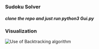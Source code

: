 ### Sudoku Solver

##### clone the repo and just run python3 Gui.py

### Visualization

![Use of Backtracking algorithm](https://media.giphy.com/media/NT4VpfaugOZspio3ov/giphy.gif)
